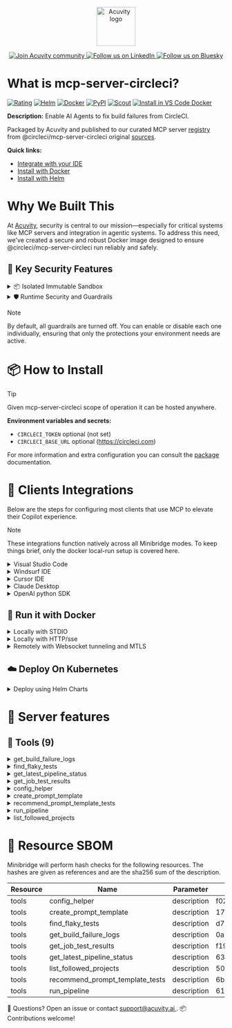 <p align="center">
  <a href="https://acuvity.ai">
    <picture>
      <img src="https://mma.prnewswire.com/media/2544052/Acuvity__Logo.jpg" height="90" alt="Acuvity logo"/>
    </picture>
  </a>
</p>
<p align="center">
  <a href="https://discord.gg/BkU7fBkrNk">
    <img src="https://img.shields.io/badge/Acuvity-Join-7289DA?logo=discord&logoColor=fff" alt="Join Acuvity community" />
  </a>
<a href="https://www.linkedin.com/company/acuvity/">
    <img src="https://img.shields.io/badge/LinkedIn-Follow-7289DA" alt="Follow us on LinkedIn" />
  </a>
<a href="https://bsky.app/profile/acuvity.bsky.social">
    <img src="https://img.shields.io/badge/Bluesky-Follow-7289DA"?logo=bluesky&logoColor=fff" alt="Follow us on Bluesky" />
  </a>
</p>


# What is mcp-server-circleci?

[![Rating](https://img.shields.io/badge/B-3775A9?label=Rating)](https://docs.anthropic.com/en/docs/build-with-claude/tool-use/implement-tool-use#best-practices-for-tool-definitions)
[![Helm](https://img.shields.io/badge/1.0.0-3775A9?logo=helm&label=Charts&logoColor=fff)](https://hub.docker.com/r/acuvity/mcp-server-circleci/tags/)
[![Docker](https://img.shields.io/docker/image-size/acuvity/mcp-server-circleci/0.7.1?logo=docker&logoColor=fff&label=0.7.1)](https://hub.docker.com/r/acuvity/mcp-server-circleci)
[![PyPI](https://img.shields.io/badge/0.7.1-3775A9?logo=pypi&logoColor=fff&label=@circleci/mcp-server-circleci)](https://github.com/CircleCI-Public/mcp-server-circleci)
[![Scout](https://img.shields.io/badge/Active-3775A9?logo=docker&logoColor=fff&label=Scout)](https://hub.docker.com/r/acuvity/mcp-server-circleci/)
[![Install in VS Code Docker](https://img.shields.io/badge/VS_Code-One_click_install-0078d7?logo=githubcopilot)](https://insiders.vscode.dev/redirect/mcp/install?name=mcp-server-circleci&config=%7B%22args%22%3A%5B%22run%22%2C%22-i%22%2C%22--rm%22%2C%22--read-only%22%2C%22docker.io%2Facuvity%2Fmcp-server-circleci%3A0.7.1%22%5D%2C%22command%22%3A%22docker%22%7D)

**Description:** Enable AI Agents to fix build failures from CircleCI.

Packaged by Acuvity and published to our curated MCP server [registry](https://mcp.acuvity.ai) from @circleci/mcp-server-circleci original [sources](https://github.com/CircleCI-Public/mcp-server-circleci).

**Quick links:**

- [Integrate with your IDE](https://github.com/acuvity/mcp-servers-registry/blob/main/mcp-server-circleci/docker/README.md#-clients-integrations)
- [Install with Docker](https://github.com/acuvity/mcp-servers-registry/tree/main/mcp-server-circleci/docker/README.md#-run-it-with-docker)
- [Install with Helm](https://github.com/acuvity/mcp-servers-registry/tree/main/mcp-server-circleci/charts/mcp-server-circleci/README.md#how-to-install)

# Why We Built This

At [Acuvity](https://acuvity.ai), security is central to our mission—especially for critical systems like MCP servers and integration in agentic systems.
To address this need, we've created a secure and robust Docker image designed to ensure @circleci/mcp-server-circleci run reliably and safely.

## 🔐 Key Security Features

<details>
<summary>📦 Isolated Immutable Sandbox </summary>

- **Isolated Execution**: All tools run within secure, containerized sandboxes to enforce process isolation and prevent lateral movement.
- **Non-root by Default**: Enforces least-privilege principles, minimizing the impact of potential security breaches.
- **Read-only Filesystem**: Ensures runtime immutability, preventing unauthorized modification.
- **Version Pinning**: Guarantees consistency and reproducibility across deployments by locking tool and dependency versions.
- **CVE Scanning**: Continuously scans images for known vulnerabilities using [Docker Scout](https://docs.docker.com/scout/) to support proactive mitigation.
- **SBOM & Provenance**: Delivers full supply chain transparency by embedding metadata and traceable build information."
</details>

<details>
<summary>🛡️ Runtime Security and Guardrails</summary>

**Minibridge Integration**: [Minibridge](https://github.com/acuvity/minibridge) establishes secure Agent-to-MCP connectivity, supports Rego/HTTP-based policy enforcement 🕵️, and simplifies orchestration.

The [ARC](https://github.com/acuvity/mcp-servers-registry/tree/main) container includes a [built-in Rego policy](https://github.com/acuvity/mcp-servers-registry/tree/main/mcp-server-circleci/docker/policy.rego) that enables a set of runtime "guardrails"" to help enforce security, privacy, and correct usage of your services. Below is an overview of each guardrail provided.

### 🔒 Resource Integrity

**Mitigates MCP Rug Pull Attacks**

* **Goal:** Protect users from malicious tool description changes after initial approval, preventing post-installation manipulation or deception.
* **Mechanism:** Locks tool descriptions upon client approval and verifies their integrity before execution. Any modification to the description triggers a security violation, blocking unauthorized changes from server-side updates.

### 🛡️ Guardrails

#### Covert Instruction Detection

Monitors incoming requests for hidden or obfuscated directives that could alter policy behavior.

* **Goal:** Stop attackers from slipping unnoticed commands or payloads into otherwise harmless data.
* **Mechanism:** Applies a library of regex patterns and binary‐encoding checks to the full request body. If any pattern matches a known covert channel (e.g., steganographic markers, hidden HTML tags, escape-sequence tricks), the request is rejected.

#### Sensitive Pattern Detection

Block user-defined sensitive data patterns (credential paths, filesystem references).

* **Goal:** Block accidental or malicious inclusion of sensitive information that violates data-handling rules.
* **Mechanism:** Runs a curated set of regexes against all payloads and tool descriptions—matching patterns such as `.env` files, RSA key paths, directory traversal sequences.

#### Shadowing Pattern Detection

Detects and blocks "shadowing" attacks, where a malicious MCP server sneaks hidden directives into its own tool descriptions to hijack or override the behavior of other, trusted tools.

* **Goal:** Stop a rogue server from poisoning the agent’s logic by embedding instructions that alter how a different server’s tools operate (e.g., forcing all emails to go to an attacker’s address even when the user calls a separate `send_email` tool).
* **Mechanism:** During policy load, each tool description is scanned for cross‐tool override patterns—such as `<IMPORTANT>` sections referencing other tool names, hidden side‐effects, or directives that apply to a different server’s API. Any description that attempts to shadow or extend instructions for a tool outside its own namespace triggers a policy violation and is rejected.

#### Schema Misuse Prevention

Enforces strict adherence to MCP input schemas.

* **Goal:** Prevent malformed or unexpected fields from bypassing validations, causing runtime errors, or enabling injections.
* **Mechanism:** Compares each incoming JSON object against the declared schema (required properties, allowed keys, types). Any extra, missing, or mistyped field triggers an immediate policy violation.

#### Cross-Origin Tool Access

Controls whether tools may invoke tools or services from external origins.

* **Goal:** Prevent untrusted or out-of-scope services from being called.
* **Mechanism:** Examines tool invocation requests and outgoing calls, verifying each target against an allowlist of approved domains or service names. Calls to any non-approved origin are blocked.

#### Secrets Redaction

Automatically masks sensitive values so they never appear in logs or responses.

* **Goal:** Ensure that API keys, tokens, passwords, and other credentials cannot leak in plaintext.
* **Mechanism:** Scans every text output for known secret formats (e.g., AWS keys, GitHub PATs, JWTs). Matches are replaced with `[REDACTED]` before the response is sent or recorded.

These controls ensure robust runtime integrity, prevent unauthorized behavior, and provide a foundation for secure-by-design system operations.

### Enable guardrails

To activate guardrails in your Docker containers, define the `GUARDRAILS` environment variable with the protections you need. Available options:
- covert-instruction-detection
- sensitive-pattern-detection
- shadowing-pattern-detection
- schema-misuse-prevention
- cross-origin-tool-access
- secrets-redaction

For example adding:
- `-e GUARDRAILS="secrets-redaction covert-instruction-detection"`
to your docker arguments will enable the `secrets-redaction` and `covert-instruction-detection` guardrails.


## 🔒 Basic Authentication via Shared Secret

Provides a lightweight auth layer using a single shared token.

* **Mechanism:** Expects clients to send an `Authorization` header with the predefined secret.
* **Use Case:** Quickly lock down your endpoint in development or simple internal deployments—no complex OAuth/OIDC setup required.

To turn on Basic Authentication, add `BASIC_AUTH_SECRET` like:
- `-e BASIC_AUTH_SECRET="supersecret"`
to your docker arguments. This will enable the Basic Authentication check.

> While basic auth will protect against unauthorized access, you should use it only in controlled environment,
> rotate credentials frequently and **always** use TLS.

</details>

> [!NOTE]
> By default, all guardrails are turned off. You can enable or disable each one individually, ensuring that only the protections your environment needs are active.


# 📦 How to Install


> [!TIP]
> Given mcp-server-circleci scope of operation it can be hosted anywhere.

**Environment variables and secrets:**
  - `CIRCLECI_TOKEN` optional (not set)
  - `CIRCLECI_BASE_URL` optional (https://circleci.com)

For more information and extra configuration you can consult the [package](https://github.com/CircleCI-Public/mcp-server-circleci) documentation.

# 🧰 Clients Integrations

Below are the steps for configuring most clients that use MCP to elevate their Copilot experience.

> [!NOTE]
> These integrations function natively across all Minibridge modes.
> To keep things brief, only the docker local-run setup is covered here.

<details>
<summary>Visual Studio Code</summary>

To get started immediately, you can use the "one-click" link below:

[![Install in VS Code Docker](https://img.shields.io/badge/VS_Code-One_click_install-0078d7?logo=githubcopilot)](https://insiders.vscode.dev/redirect/mcp/install?name=mcp-server-circleci&config=%7B%22args%22%3A%5B%22run%22%2C%22-i%22%2C%22--rm%22%2C%22--read-only%22%2C%22docker.io%2Facuvity%2Fmcp-server-circleci%3A0.7.1%22%5D%2C%22command%22%3A%22docker%22%7D)

## Global scope

Press `ctrl + shift + p` and type `Preferences: Open User Settings JSON` to add the following section:

```json
{
  "mcp": {
    "servers": {
      "acuvity-mcp-server-circleci": {
        "command": "docker",
        "args": [
          "run",
          "-i",
          "--rm",
          "--read-only",
          "docker.io/acuvity/mcp-server-circleci:0.7.1"
        ]
      }
    }
  }
}
```

## Workspace scope

In your workspace create a file called `.vscode/mcp.json` and add the following section:

```json
{
  "servers": {
    "acuvity-mcp-server-circleci": {
      "command": "docker",
      "args": [
        "run",
        "-i",
        "--rm",
        "--read-only",
        "docker.io/acuvity/mcp-server-circleci:0.7.1"
      ]
    }
  }
}
```

> To pass secrets you should use the `promptString` input type described in the [Visual Studio Code documentation](https://code.visualstudio.com/docs/copilot/chat/mcp-servers).

</details>

<details>
<summary>Windsurf IDE</summary>

In `~/.codeium/windsurf/mcp_config.json` add the following section:

```json
{
  "mcpServers": {
    "acuvity-mcp-server-circleci": {
      "command": "docker",
      "args": [
        "run",
        "-i",
        "--rm",
        "--read-only",
        "docker.io/acuvity/mcp-server-circleci:0.7.1"
      ]
    }
  }
}
```

See [Windsurf documentation](https://docs.windsurf.com/windsurf/mcp) for more info.

</details>

<details>
<summary>Cursor IDE</summary>

Add the following JSON block to your mcp configuration file:
- `~/.cursor/mcp.json` for global scope
- `.cursor/mcp.json` for project scope

```json
{
  "mcpServers": {
    "acuvity-mcp-server-circleci": {
      "command": "docker",
      "args": [
        "run",
        "-i",
        "--rm",
        "--read-only",
        "docker.io/acuvity/mcp-server-circleci:0.7.1"
      ]
    }
  }
}
```

See [cursor documentation](https://docs.cursor.com/context/model-context-protocol) for more information.

</details>
<details>

<summary>Claude Desktop</summary>

In the `claude_desktop_config.json` configuration file add the following section:

```json
{
  "mcpServers": {
    "acuvity-mcp-server-circleci": {
      "command": "docker",
      "args": [
        "run",
        "-i",
        "--rm",
        "--read-only",
        "docker.io/acuvity/mcp-server-circleci:0.7.1"
      ]
    }
  }
}
```

See [Anthropic documentation](https://docs.anthropic.com/en/docs/agents-and-tools/mcp) for more information.
</details>

<details>
<summary>OpenAI python SDK</summary>

## Running locally

```python
async with MCPServerStdio(
    params={
        "command": "docker",
        "args": ["run","-i","--rm","--read-only","docker.io/acuvity/mcp-server-circleci:0.7.1"]
    }
) as server:
    tools = await server.list_tools()
```

## Running remotely

```python
async with MCPServerSse(
    params={
        "url": "http://<ip>:<port>/sse",
    }
) as server:
    tools = await server.list_tools()
```

See [OpenAI Agents SDK docs](https://openai.github.io/openai-agents-python/mcp/) for more info.

</details>

## 🐳 Run it with Docker

<details>
<summary>Locally with STDIO</summary>

In your client configuration set:

- command: `docker`
- arguments: `run -i --rm --read-only docker.io/acuvity/mcp-server-circleci:0.7.1`

</details>

<details>
<summary>Locally with HTTP/sse</summary>

Simply run as:

```console
docker run -it -p 8000:8000 --rm --read-only docker.io/acuvity/mcp-server-circleci:0.7.1
```

Then on your application/client, you can configure to use it like:

```json
{
  "mcpServers": {
    "acuvity-mcp-server-circleci": {
      "url": "http://localhost:8000/sse"
    }
  }
}
```

You might have to use different ports for different tools.

</details>

<details>
<summary>Remotely with Websocket tunneling and MTLS </summary>

> This section assume you are familiar with TLS and certificates and will require:
> - a server certificate with proper DNS/IP field matching your tool deployment.
> - a client-ca used to sign client certificates

1. Start the server in `backend` mode
 - add an environment variable like `-e MINIBRIDGE_MODE=backend`
 - add the TLS certificates (recommended) through a volume let's say `/certs` ex (`-v $PWD/certs:/certs`)
 - instruct minibridge to use those certs with
   - `-e MINIBRIDGE_TLS_SERVER_CERT=/certs/server-cert.pem`
   - `-e MINIBRIDGE_TLS_SERVER_KEY=/certs/server-key.pem`
   - `-e MINIBRIDGE_TLS_SERVER_KEY_PASS=optional`
   - `-e MINIBRIDGE_TLS_SERVER_CLIENT_CA=/certs/client-ca.pem`

2. Start `minibridge` locally in frontend mode:
  - Get [minibridge](https://github.com/acuvity/minibridge) binary for your OS.

In your client configuration, Minibridge works like any other STDIO command.

Example for Claude Desktop:

```json
{
  "mcpServers": {
    "acuvity-mcp-server-circleci": {
      "command": "minibridge",
      "args": ["frontend", "--backend", "wss://<remote-url>:8000/ws", "--tls-client-backend-ca", "/path/to/ca/that/signed/the/server-cert.pem/ca.pem", "--tls-client-cert", "/path/to/client-cert.pem", "--tls-client-key", "/path/to/client-key.pem"]
    }
  }
}
```

That's it.

Minibridge offers a host of additional features. For step-by-step guidance, please visit the wiki. And if anything’s unclear, don’t hesitate to reach out!

</details>

## ☁️ Deploy On Kubernetes

<details>
<summary>Deploy using Helm Charts</summary>

### Chart settings requirements

This chart requires some mandatory information to be installed.

**Optional Environment variables**:
  - `CIRCLECI_TOKEN=""` environment variable can be changed with env.CIRCLECI_TOKEN=""
  - `CIRCLECI_BASE_URL="https://circleci.com"` environment variable can be changed with env.CIRCLECI_BASE_URL="https://circleci.com"

### How to install

You can inspect the chart `README`:

```console
helm show readme oci://docker.io/acuvity/mcp-server-circleci --version 1.0.0
````

You can inspect the values that you can configure:

```console
helm show values oci://docker.io/acuvity/mcp-server-circleci --version 1.0.0
````

Install with helm

```console
helm install mcp-server-circleci oci://docker.io/acuvity/mcp-server-circleci --version 1.0.0
```

From there your MCP server mcp-server-circleci will be reachable by default through `http/sse` from inside the cluster using the Kubernetes Service `mcp-server-circleci` on port `8000` by default. You can change that by looking at the `service` section of the `values.yaml` file.

### How to Monitor

The deployment will create a Kubernetes service with a `healthPort`, that is used for liveness probes and readiness probes. This health port can also be used by the monitoring stack of your choice and exposes metrics under the `/metrics` path.

See full charts [Readme](https://github.com/acuvity/mcp-servers-registry/tree/main/mcp-server-circleci/charts/mcp-server-circleci/README.md) for more details about settings and runtime security including guardrails activation.

</details>

# 🧠 Server features

## 🧰 Tools (9)
<details>
<summary>get_build_failure_logs</summary>

**Description**:

```

    This tool helps debug CircleCI build failures by retrieving failure logs.

    CRITICAL REQUIREMENTS:
    1. Truncation Handling (HIGHEST PRIORITY):
       - ALWAYS check for <MCPTruncationWarning> in the output
       - When present, you MUST start your response with:
         "WARNING: The logs have been truncated. Only showing the most recent entries. Earlier build failures may not be visible."
       - Only proceed with log analysis after acknowledging the truncation

    Input options (EXACTLY ONE of these THREE options must be used):

    Option 1 - Project Slug and branch (BOTH required):
    - projectSlug: The project slug obtained from listFollowedProjects tool (e.g., "gh/organization/project")
    - branch: The name of the branch (required when using projectSlug)

    Option 2 - Direct URL (provide ONE of these):
    - projectURL: The URL of the CircleCI project in any of these formats:
      * Project URL: https://app.circleci.com/pipelines/gh/organization/project
      * Pipeline URL: https://app.circleci.com/pipelines/gh/organization/project/123
      * Legacy Job URL: https://circleci.com/pipelines/gh/organization/project/123
      * Workflow URL: https://app.circleci.com/pipelines/gh/organization/project/123/workflows/abc-def
      * Job URL: https://app.circleci.com/pipelines/gh/organization/project/123/workflows/abc-def/jobs/xyz

    Option 3 - Project Detection (ALL of these must be provided together):
    - workspaceRoot: The absolute path to the workspace root
    - gitRemoteURL: The URL of the git remote repository
    - branch: The name of the current branch
    
    Recommended Workflow:
    1. Use listFollowedProjects tool to get a list of projects
    2. Extract the projectSlug from the chosen project (format: "gh/organization/project")
    3. Use that projectSlug with a branch name for this tool

    Additional Requirements:
    - Never call this tool with incomplete parameters
    - If using Option 1, make sure to extract the projectSlug exactly as provided by listFollowedProjects
    - If using Option 2, the URLs MUST be provided by the user - do not attempt to construct or guess URLs
    - If using Option 3, ALL THREE parameters (workspaceRoot, gitRemoteURL, branch) must be provided
    - If none of the options can be fully satisfied, ask the user for the missing information before making the tool call
    
```

**Parameter**:

| Name | Type | Description | Required? |
|-----------|------|-------------|-----------|
| params | object | not set | Yes
</details>
<details>
<summary>find_flaky_tests</summary>

**Description**:

```

    This tool retrieves information about flaky tests in a CircleCI project. 
    
    The agent receiving this output MUST analyze the flaky test data and implement appropriate fixes based on the specific issues identified.

    CRITICAL REQUIREMENTS:
    1. Truncation Handling (HIGHEST PRIORITY):
       - ALWAYS check for <MCPTruncationWarning> in the output
       - When present, you MUST start your response with:
         "WARNING: The logs have been truncated. Only showing the most recent entries. Earlier build failures may not be visible."
       - Only proceed with log analysis after acknowledging the truncation

    Input options (EXACTLY ONE of these THREE options must be used):

    Option 1 - Project Slug:
    - projectSlug: The project slug obtained from listFollowedProjects tool (e.g., "gh/organization/project")

    Option 2 - Direct URL (provide ONE of these):
    - projectURL: The URL of the CircleCI project in any of these formats:
      * Project URL: https://app.circleci.com/pipelines/gh/organization/project
      * Pipeline URL: https://app.circleci.com/pipelines/gh/organization/project/123
      * Workflow URL: https://app.circleci.com/pipelines/gh/organization/project/123/workflows/abc-def
      * Job URL: https://app.circleci.com/pipelines/gh/organization/project/123/workflows/abc-def/jobs/xyz

    Option 3 - Project Detection (ALL of these must be provided together):
    - workspaceRoot: The absolute path to the workspace root
    - gitRemoteURL: The URL of the git remote repository

    Additional Requirements:
    - Never call this tool with incomplete parameters
    - If using Option 1, make sure to extract the projectSlug exactly as provided by listFollowedProjects
    - If using Option 2, the URLs MUST be provided by the user - do not attempt to construct or guess URLs
    - If using Option 3, BOTH parameters (workspaceRoot, gitRemoteURL) must be provided
    - If none of the options can be fully satisfied, ask the user for the missing information before making the tool call
    
```

**Parameter**:

| Name | Type | Description | Required? |
|-----------|------|-------------|-----------|
| params | object | not set | Yes
</details>
<details>
<summary>get_latest_pipeline_status</summary>

**Description**:

```

    This tool retrieves the status of the latest pipeline for a CircleCI project. It can be used to check pipeline status, get latest build status, or view current pipeline state.

    Common use cases:
    - Check latest pipeline status
    - Get current build status
    - View pipeline state
    - Check build progress
    - Get pipeline information

    Input options (EXACTLY ONE of these THREE options must be used):

    Option 1 - Project Slug and branch (BOTH required):
    - projectSlug: The project slug obtained from listFollowedProjects tool (e.g., "gh/organization/project")
    - branch: The name of the branch (required when using projectSlug)

    Option 2 - Direct URL (provide ONE of these):
    - projectURL: The URL of the CircleCI project in any of these formats:
      * Project URL: https://app.circleci.com/pipelines/gh/organization/project
      * Pipeline URL: https://app.circleci.com/pipelines/gh/organization/project/123
      * Workflow URL: https://app.circleci.com/pipelines/gh/organization/project/123/workflows/abc-def
      * Job URL: https://app.circleci.com/pipelines/gh/organization/project/123/workflows/abc-def/jobs/xyz
      * Legacy Job URL: https://circleci.com/gh/organization/project/123

    Option 3 - Project Detection (ALL of these must be provided together):
    - workspaceRoot: The absolute path to the workspace root
    - gitRemoteURL: The URL of the git remote repository
    - branch: The name of the current branch
    
    Recommended Workflow:
    1. Use listFollowedProjects tool to get a list of projects
    2. Extract the projectSlug from the chosen project (format: "gh/organization/project")
    3. Use that projectSlug with a branch name for this tool

    Additional Requirements:
    - Never call this tool with incomplete parameters
    - If using Option 1, make sure to extract the projectSlug exactly as provided by listFollowedProjects
    - If using Option 2, the URLs MUST be provided by the user - do not attempt to construct or guess URLs
    - If using Option 3, ALL THREE parameters (workspaceRoot, gitRemoteURL, branch) must be provided
    - If none of the options can be fully satisfied, ask the user for the missing information before making the tool call
  
```

**Parameter**:

| Name | Type | Description | Required? |
|-----------|------|-------------|-----------|
| params | object | not set | Yes
</details>
<details>
<summary>get_job_test_results</summary>

**Description**:

```

    This tool retrieves test metadata for a CircleCI job.

    PRIORITY USE CASE:
    - When asked "are tests passing in CI?" or similar questions about test status
    - When asked to "fix failed tests in CI" or help with CI test failures
    - Use this tool to check if tests are passing in CircleCI and identify failed tests
    
    Common use cases:
    - Get test metadata for a specific job
    - Get test metadata for all jobs in a project
    - Get test metadata for a specific branch
    - Get test metadata for a specific pipeline
    - Get test metadata for a specific workflow
    - Get test metadata for a specific job

    CRITICAL REQUIREMENTS:
    1. Truncation Handling (HIGHEST PRIORITY):
       - ALWAYS check for <MCPTruncationWarning> in the output
       - When present, you MUST start your response with:
         "WARNING: The test results have been truncated. Only showing the most recent entries. Some test data may not be visible."
       - Only proceed with test result analysis after acknowledging the truncation

    2. Test Result Filtering:
       - Use filterByTestsResult parameter to filter test results:
         * filterByTestsResult: 'failure' - Show only failed tests
         * filterByTestsResult: 'success' - Show only successful tests
       - When looking for failed tests, ALWAYS set filterByTestsResult to 'failure'
       - When checking if tests are passing, set filterByTestsResult to 'success'

    Input options (EXACTLY ONE of these THREE options must be used):

    Option 1 - Project Slug and branch (BOTH required):
    - projectSlug: The project slug obtained from listFollowedProjects tool (e.g., "gh/organization/project")
    - branch: The name of the branch (required when using projectSlug)

    Option 2 - Direct URL (provide ONE of these):
    - projectURL: The URL of the CircleCI job in any of these formats:
      * Job URL: https://app.circleci.com/pipelines/gh/organization/project/123/workflows/abc-def/jobs/789
      * Workflow URL: https://app.circleci.com/pipelines/gh/organization/project/123/workflows/abc-def
      * Pipeline URL: https://app.circleci.com/pipelines/gh/organization/project/123

    Option 3 - Project Detection (ALL of these must be provided together):
    - workspaceRoot: The absolute path to the workspace root
    - gitRemoteURL: The URL of the git remote repository
    - branch: The name of the current branch
    
    For simple test status checks (e.g., "are tests passing in CI?") or fixing failed tests, prefer Option 1 with a recent pipeline URL if available.

    Additional Requirements:
    - Never call this tool with incomplete parameters
    - If using Option 1, make sure to extract the projectSlug exactly as provided by listFollowedProjects and include the branch parameter
    - If using Option 2, the URL MUST be provided by the user - do not attempt to construct or guess URLs
    - If using Option 3, ALL THREE parameters (workspaceRoot, gitRemoteURL, branch) must be provided
    - If none of the options can be fully satisfied, ask the user for the missing information before making the tool call
    
```

**Parameter**:

| Name | Type | Description | Required? |
|-----------|------|-------------|-----------|
| params | object | not set | Yes
</details>
<details>
<summary>config_helper</summary>

**Description**:

```

  This tool helps analyze and validate and fix CircleCI configuration files.

  Parameters:
  - params: An object containing:
    - configFile: string - The full contents of the CircleCI config file as a string. This should be the raw YAML content, not a file path.

  Example usage:
  {
    "params": {
      "configFile": "version: 2.1
orbs:
  node: circleci/node@7
..."
    }
  }

  Note: The configFile content should be provided as a properly escaped string with newlines represented as 
.

  Tool output instructions:
    - If the config is invalid, the tool will return the errors and the original config. Use the errors to fix the config.
    - If the config is valid, do nothing.
  
```

**Parameter**:

| Name | Type | Description | Required? |
|-----------|------|-------------|-----------|
| params | object | not set | Yes
</details>
<details>
<summary>create_prompt_template</summary>

**Description**:

```

  About this tool:
  - This tool is part of a tool chain that generates and provides test cases for a prompt template.
  - This tool helps an AI assistant to generate a prompt template based on feature requirements defined by a user.
  - This tool should be triggered whenever the user provides requirements for a new AI-enabled application or a new feature of an existing AI-enabled application (i.e. one that requires a prompt request to an LLM or any AI model).
  - This tool will return a structured prompt template (e.g. `template`) along with a context schema (e.g. `contextSchema`) that defines the expected input parameters for the prompt template.

  Parameters:
  - params: object
    - prompt: string (the feature requirements that will be used to generate a prompt template)

  Example usage:
  {
    "params": {
      "prompt": "Create an app that takes any topic and an age (in years), then renders a 1-minute bedtime story for a person of that age."
    }
  }

  The tool will return a structured prompt template that can be used to guide an AI assistant's response, along with a context schema that defines the expected input parameters.

  Tool output instructions:
  - The tool will return...
    - a `template` that reformulates the user's prompt into a more structured format.
    - a `contextSchema` that defines the expected input parameters for the template.
  - The tool output -- both the `template` and `contextSchema` -- will also be used as input to the `recommend_prompt_template_tests` tool to generate a list of recommended tests that can be used to test the prompt template.
  
```

**Parameter**:

| Name | Type | Description | Required? |
|-----------|------|-------------|-----------|
| params | object | not set | Yes
</details>
<details>
<summary>recommend_prompt_template_tests</summary>

**Description**:

```

  About this tool:
  - This tool is part of a tool chain that generates and provides test cases for a prompt template.
  - This tool generates an array of recommended tests for a given prompt template.

  Parameters:
  - params: object
    - promptTemplate: string (the prompt template to be tested)
    - contextSchema: object (the context schema that defines the expected input parameters for the prompt template)

  Example usage:
  {
    "params": {
      "promptTemplate": "The user wants a bedtime story about {{topic}} for a person of age {{age}} years old. Please craft a captivating tale that captivates their imagination and provides a delightful bedtime experience.",
      "contextSchema": {
        "topic": "string",
        "age": "number"
      }
    }
  }

  The tool will return a structured array of test cases that can be used to test the prompt template.

  Tool output instructions:
    - The tool will return a `recommendedTests` array that can be used to test the prompt template.
  
```

**Parameter**:

| Name | Type | Description | Required? |
|-----------|------|-------------|-----------|
| params | object | not set | Yes
</details>
<details>
<summary>run_pipeline</summary>

**Description**:

```

    This tool triggers a new CircleCI pipeline and returns the URL to monitor its progress.

    Input options (EXACTLY ONE of these THREE options must be used):

    Option 1 - Project Slug and branch (BOTH required):
    - projectSlug: The project slug obtained from listFollowedProjects tool (e.g., "gh/organization/project")
    - branch: The name of the branch (required when using projectSlug)

    Option 2 - Direct URL (provide ONE of these):
    - projectURL: The URL of the CircleCI project in any of these formats:
      * Project URL with branch: https://app.circleci.com/pipelines/gh/organization/project?branch=feature-branch
      * Pipeline URL: https://app.circleci.com/pipelines/gh/organization/project/123
      * Workflow URL: https://app.circleci.com/pipelines/gh/organization/project/123/workflows/abc-def
      * Job URL: https://app.circleci.com/pipelines/gh/organization/project/123/workflows/abc-def/jobs/xyz

    Option 3 - Project Detection (ALL of these must be provided together):
    - workspaceRoot: The absolute path to the workspace root
    - gitRemoteURL: The URL of the git remote repository
    - branch: The name of the current branch

    Pipeline Selection:
    - If the project has multiple pipeline definitions, the tool will return a list of available pipelines
    - You must then make another call with the chosen pipeline name using the pipelineChoiceName parameter
    - The pipelineChoiceName must exactly match one of the pipeline names returned by the tool
    - If the project has only one pipeline definition, pipelineChoiceName is not needed

    Additional Requirements:
    - Never call this tool with incomplete parameters
    - If using Option 1, make sure to extract the projectSlug exactly as provided by listFollowedProjects
    - If using Option 2, the URLs MUST be provided by the user - do not attempt to construct or guess URLs
    - If using Option 3, ALL THREE parameters (workspaceRoot, gitRemoteURL, branch) must be provided
    - If none of the options can be fully satisfied, ask the user for the missing information before making the tool call

    Returns:
    - A URL to the newly triggered pipeline that can be used to monitor its progress
    
```

**Parameter**:

| Name | Type | Description | Required? |
|-----------|------|-------------|-----------|
| params | object | not set | Yes
</details>
<details>
<summary>list_followed_projects</summary>

**Description**:

```

    This tool lists all projects that the user is following on CircleCI.
    
    Common use cases:
    - Identify which CircleCI projects are available to the user
    - Select a project for subsequent operations
    - Obtain the projectSlug needed for other CircleCI tools
    
    Returns:
    - A list of projects that the user is following on CircleCI
    - Each entry includes the project name and its projectSlug
    
    Workflow:
    1. Run this tool to see available projects
    2. User selects a project from the list
    3. The LLM should extract and use the projectSlug (not the project name) from the selected project for subsequent tool calls
    4. The projectSlug is required for many other CircleCI tools, and will be used for those tool calls after a project is selected
    
    Note: If pagination limits are reached, the tool will indicate that not all projects could be displayed.
    
    IMPORTANT: Do not automatically run any additional tools after this tool is called. Wait for explicit user instruction before executing further tool calls. The LLM MUST NOT invoke any other CircleCI tools until receiving a clear instruction from the user about what to do next, even if the user selects a project. It is acceptable to list out tool call options for the user to choose from, but do not execute them until instructed.
    
```

**Parameter**:

| Name | Type | Description | Required? |
|-----------|------|-------------|-----------|
| params | object | not set | Yes
</details>


# 🔐 Resource SBOM

Minibridge will perform hash checks for the following resources. The hashes are given as references and are the sha256 sum of the description.

| Resource | Name | Parameter | Hash |
|-----------|------|------|------|
| tools | config_helper | description | f02dd33f38a3495a590d901debe94a7d61f55b1c13aa49695ea04495280a6a81 |
| tools | create_prompt_template | description | 17add6d850d6aa05605db4dff2f1d42f605ca8f7c8e8b0b5c0e1671e1fe615a1 |
| tools | find_flaky_tests | description | d7791ab55054527245f4201e3f3e852a2260aabb35703b49b88f617f585ce931 |
| tools | get_build_failure_logs | description | 0a53cd10b05b19c22e09353276900b0eac42fae325a0a17f0404a38eb917a3da |
| tools | get_job_test_results | description | f193e7ccd1d8695d7c7b830f6ad58ec602a544b679c1309bc6d19a7ec9d61b72 |
| tools | get_latest_pipeline_status | description | 63b01e12f1d869921e612fd53bc8f010312aeec0af67a2a9fad71a73114bdb49 |
| tools | list_followed_projects | description | 505f69b885e2acbd4c3210dd5d405128bef0b85673ecbe797674ecb358410533 |
| tools | recommend_prompt_template_tests | description | 6be9c0e965a6a22ad8a28b40a5d83ab95fb532cbdb02ebffc46f5fe7f4df4888 |
| tools | run_pipeline | description | 61a4e833d3f451f1e5677b7389e316d08daaf247f9fa25df5f1a59ac4ba3b128 |


💬 Questions? Open an issue or contact [ support@acuvity.ai ](mailto:support@acuvity.ai).
📦 Contributions welcome!

